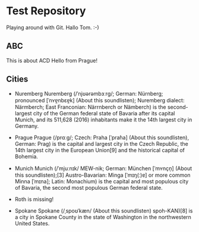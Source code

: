 Test Repository
===============

Playing around with Git.
Hallo Tom. :-)

ABC
----

This is about ACD
Hello from Prague!


Cities
-------
* Nuremberg
Nuremberg (/ˈnjʊərəmbɜːrɡ/; German: Nürnberg; pronounced [ˈnʏɐ̯nbɛɐ̯k] (About this soundlisten); Nuremberg dialect: Närmberch; East Franconian: Närrnberch or Nämberch) is the second-largest city of the German federal state of Bavaria after its capital Munich, and its 511,628 (2016) inhabitants make it the 14th largest city in Germany. 

* Prague
Prague (/prɑːɡ/; Czech: Praha [ˈpraɦa] (About this soundlisten), German: Prag) is the capital and largest city in the Czech Republic, the 14th largest city in the European Union[9] and the historical capital of Bohemia.

* Munich
Munich (/ˈmjuːnɪk/ MEW-nik; German: München [ˈmʏnçn̩] (About this soundlisten);[3] Austro-Bavarian: Minga [ˈmɪŋ(ː)ɐ] or more common Minna [ˈmɪna]; Latin: Monachium) is the capital and most populous city of Bavaria, the second most populous German federal state.

* Roth
is missing!

* Spokane
Spokane (/ˌspoʊˈkæn/ (About this soundlisten) spoh-KAN)[8] is a city in Spokane County in the state of Washington in the northwestern United States.
